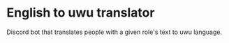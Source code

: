 # English to uwu translator
Discord bot that translates people with a given role's text to uwu language.
